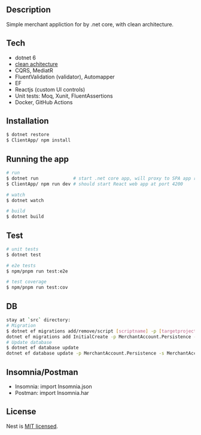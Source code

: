 ## Description

Simple merchant appliction for by .net core, with clean architecture.

## Tech

-   dotnet 6
-   [clean achitecture](https://medium.com/dotnet-hub/clean-architecture-with-dotnet-and-dotnet-core-aspnetcore-overview-introduction-getting-started-ec922e53bb97)
-   CQRS, MediatR
-   FluentValidation (validator), Automapper
-   EF
-   Reactjs (custom UI controls)
-   Unit tests: Moq, Xunit, FluentAssertions
-   Docker, GitHub Actions

## Installation

```bash
$ dotnet restore
$ ClientApp/ npm install
```

## Running the app

```bash
# run
$ dotnet run             # start .net core app, will proxy to SPA app running at port 4200.
$ ClientApp/ npm run dev # should start React web app at port 4200

# watch
$ dotnet watch

# build
$ dotnet build
```

## Test

```bash
# unit tests
$ dotnet test

# e2e tests
$ npm/pnpm run test:e2e

# test coverage
$ npm/pnpm run test:cov
```

## DB

```bash
stay at `src` directory:
# Migration
$ dotnet ef migrations add/remove/script [scriptname] -p [targetproject] -s [sourceproject] -o Migrations
dotnet ef migrations add InitialCreate -p MerchantAccount.Persistence -s MerchantAccount.Web -o Migrations
# Update database
$ dotnet ef database update
dotnet ef database update -p MerchantAccount.Persistence -s MerchantAccount.Web --context ApplicationDBContext
```

## Insomnia/Postman

-   Insomnia: import Insomnia.json
-   Postman: import Insomnia.har

## License

Nest is [MIT licensed](LICENSE).

